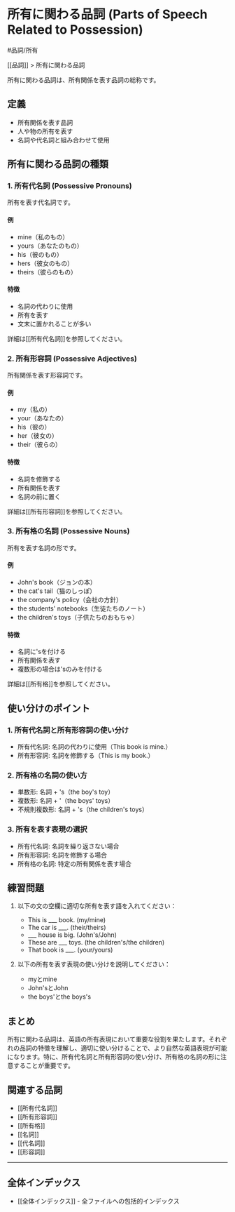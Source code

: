 # 所有に関わる品詞 (Parts of Speech Related to Possession)

#品詞/所有

[[品詞]] > 所有に関わる品詞

所有に関わる品詞は、所有関係を表す品詞の総称です。

## 定義
- 所有関係を表す品詞
- 人や物の所有を表す
- 名詞や代名詞と組み合わせて使用

## 所有に関わる品詞の種類

### 1. 所有代名詞 (Possessive Pronouns)
所有を表す代名詞です。

#### 例
- mine（私のもの）
- yours（あなたのもの）
- his（彼のもの）
- hers（彼女のもの）
- theirs（彼らのもの）

#### 特徴
- 名詞の代わりに使用
- 所有を表す
- 文末に置かれることが多い

詳細は[[所有代名詞]]を参照してください。

### 2. 所有形容詞 (Possessive Adjectives)
所有関係を表す形容詞です。

#### 例
- my（私の）
- your（あなたの）
- his（彼の）
- her（彼女の）
- their（彼らの）

#### 特徴
- 名詞を修飾する
- 所有関係を表す
- 名詞の前に置く

詳細は[[所有形容詞]]を参照してください。

### 3. 所有格の名詞 (Possessive Nouns)
所有を表す名詞の形です。

#### 例
- John's book（ジョンの本）
- the cat's tail（猫のしっぽ）
- the company's policy（会社の方針）
- the students' notebooks（生徒たちのノート）
- the children's toys（子供たちのおもちゃ）

#### 特徴
- 名詞に'sを付ける
- 所有関係を表す
- 複数形の場合は'sのみを付ける

詳細は[[所有格]]を参照してください。

## 使い分けのポイント

### 1. 所有代名詞と所有形容詞の使い分け
- 所有代名詞: 名詞の代わりに使用（This book is mine.）
- 所有形容詞: 名詞を修飾する（This is my book.）

### 2. 所有格の名詞の使い方
- 単数形: 名詞 + 's（the boy's toy）
- 複数形: 名詞 + '（the boys' toys）
- 不規則複数形: 名詞 + 's（the children's toys）

### 3. 所有を表す表現の選択
- 所有代名詞: 名詞を繰り返さない場合
- 所有形容詞: 名詞を修飾する場合
- 所有格の名詞: 特定の所有関係を表す場合

## 練習問題
1. 以下の文の空欄に適切な所有を表す語を入れてください：
   - This is ___ book. (my/mine)
   - The car is ___. (their/theirs)
   - ___ house is big. (John's/John)
   - These are ___ toys. (the children's/the children)
   - That book is ___. (your/yours)

2. 以下の所有を表す表現の使い分けを説明してください：
   - myとmine
   - John'sとJohn
   - the boys'とthe boys's

## まとめ
所有に関わる品詞は、英語の所有表現において重要な役割を果たします。それぞれの品詞の特徴を理解し、適切に使い分けることで、より自然な英語表現が可能になります。特に、所有代名詞と所有形容詞の使い分け、所有格の名詞の形に注意することが重要です。

## 関連する品詞
- [[所有代名詞]]
- [[所有形容詞]]
- [[所有格]]
- [[名詞]]
- [[代名詞]]
- [[形容詞]]

---

## 全体インデックス
- [[全体インデックス]] - 全ファイルへの包括的インデックス 